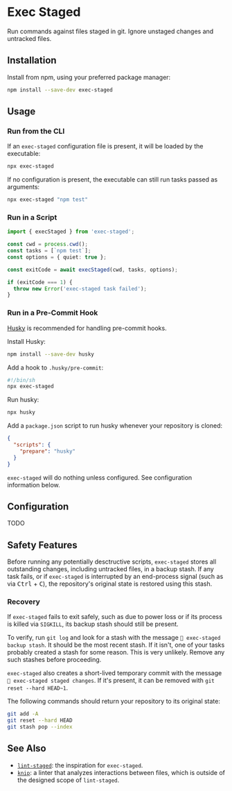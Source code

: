 # Exec Staged

Run commands against files staged in git. Ignore unstaged changes and untracked files.

## Installation

Install from npm, using your preferred package manager:

```bash
npm install --save-dev exec-staged
```

## Usage

### Run from the CLI

If an `exec-staged` configuration file is present, it will be loaded by the executable:

```bash
npx exec-staged
```

If no configuration is present, the executable can still run tasks passed as arguments:

```bash
npx exec-staged "npm test"
```

### Run in a Script

```typescript
import { execStaged } from 'exec-staged';

const cwd = process.cwd();
const tasks = [`npm test`];
const options = { quiet: true };

const exitCode = await execStaged(cwd, tasks, options);

if (exitCode === 1) {
  throw new Error('exec-staged task failed');
}
```

### Run in a Pre-Commit Hook

[Husky](https://github.com/typicode/husky) is recommended for handling pre-commit hooks.

Install Husky:

```bash
npm install --save-dev husky
```

Add a hook to `.husky/pre-commit`:

```bash
#!/bin/sh
npx exec-staged
```

Run husky:

```bash
npx husky
```

Add a `package.json` script to run husky whenever your repository is cloned:

```json
{
  "scripts": {
    "prepare": "husky"
  }
}
```

`exec-staged` will do nothing unless configured. See configuration information below.

## Configuration

TODO

## Safety Features

Before running any potentially desctructive scripts, `exec-staged` stores all outstanding changes, including untracked files, in a backup stash. If any task fails, or if `exec-staged` is interrupted by an end-process signal (such as via <kbd>Ctrl</kbd> + <kbd>C</kbd>), the repository's original state is restored using this stash.

### Recovery

If `exec-staged` fails to exit safely, such as due to power loss or if its process is killed via `SIGKILL`, its backup stash should still be present.

To verify, run `git log` and look for a stash with the message `💾 exec-staged backup stash`. It should be the most recent stash. If it isn't, one of your tasks probably created a stash for some reason. This is very unlikely. Remove any such stashes before proceeding.

`exec-staged` also creates a short-lived temporary commit with the message `💾 exec-staged staged changes`. If it's present, it can be removed with `git reset --hard HEAD~1`.

The following commands should return your repository to its original state:

```bash
git add -A
git reset --hard HEAD
git stash pop --index
```

## See Also

- [`lint-staged`](https://github.com/lint-staged/lint-staged): the inspiration for `exec-staged`.
- [`knip`](https://github.com/webpro-nl/knip): a linter that analyzes interactions between files, which is outside of the designed scope of `lint-staged`.
